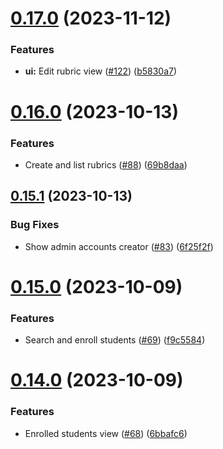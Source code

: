 # [0.17.0](https://github.com/upb-code-labs/react-client/compare/v0.16.0...v0.17.0) (2023-11-12)


### Features

* **ui:** Edit rubric view ([#122](https://github.com/upb-code-labs/react-client/issues/122)) ([b5830a7](https://github.com/upb-code-labs/react-client/commit/b5830a7c6b550985c8acc9e1a94385fb684fcb2c))



# [0.16.0](https://github.com/upb-code-labs/react-client/compare/v0.15.1...v0.16.0) (2023-10-13)


### Features

* Create and list rubrics ([#88](https://github.com/upb-code-labs/react-client/issues/88)) ([69b8daa](https://github.com/upb-code-labs/react-client/commit/69b8daa11bcec233b9acfb6c43d41c7c34e84445))



## [0.15.1](https://github.com/upb-code-labs/react-client/compare/v0.15.0...v0.15.1) (2023-10-13)


### Bug Fixes

* Show admin accounts creator ([#83](https://github.com/upb-code-labs/react-client/issues/83)) ([6f25f2f](https://github.com/upb-code-labs/react-client/commit/6f25f2ff78bd12c7e1c24285d3ce9291a5a69c61))



# [0.15.0](https://github.com/upb-code-labs/react-client/compare/v0.14.0...v0.15.0) (2023-10-09)


### Features

* Search and enroll students ([#69](https://github.com/upb-code-labs/react-client/issues/69)) ([f9c5584](https://github.com/upb-code-labs/react-client/commit/f9c55843915ef9936e55f0d1d6391a30eb429b05))



# [0.14.0](https://github.com/upb-code-labs/react-client/compare/v0.13.0...v0.14.0) (2023-10-09)


### Features

* Enrolled students view ([#68](https://github.com/upb-code-labs/react-client/issues/68)) ([6bbafc6](https://github.com/upb-code-labs/react-client/commit/6bbafc6a71cdeb59017c4a56a11df0f548def0cf))



